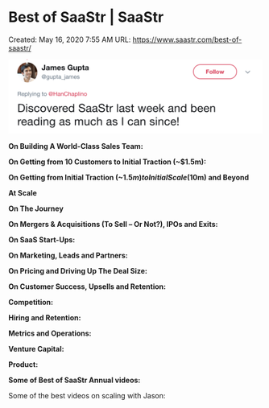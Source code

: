 # Best of SaaStr | SaaStr

Created: May 16, 2020 7:55 AM
URL: https://www.saastr.com/best-of-saastr/

![Screen-Shot-2018-07-07-at-5.10.40-PM.png](Best%20of%20SaaStr%20SaaStr%2034140773f35d414db974b8c83a2c31c9/Screen-Shot-2018-07-07-at-5.10.40-PM.png)

**On Building A World-Class Sales Team:**

**On Getting from 10 Customers to Initial Traction (~$1.5m):**

**On Getting from Initial Traction (~$1.5m) to Initial Scale ($10m) and Beyond**

**At Scale**

**On The Journey**

**On Mergers & Acquisitions (To Sell – Or Not?), IPOs and Exits:**

**On SaaS Start-Ups:**

**On Marketing, Leads and Partners:**

**On Pricing and Driving Up The Deal Size:**

**On Customer Success, Upsells and Retention:**

**Competition:**

**Hiring and Retention:**

**Metrics and Operations:**

**Venture Capital:**

**Product:**

**Some of Best of SaaStr Annual videos:**

Some of the best videos on scaling with Jason: